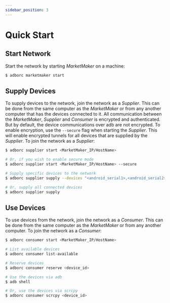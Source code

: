 ```yaml
---
sidebar_position: 3
---
```


# Quick Start

## Start Network

Start the network by starting *MarketMaker* on a machine:

```bash
$ adborc marketmaker start
```

## Supply Devices 

To supply devices to the network, join the network as a *Supplier*.
This can be done from the same computer as the *MarketMaker* or from any another computer that has the devices connected to it.
All communication between the *MarketMaker*, *Supplier* and *Consumer* is encrypted and authenticated. But by default, the
device communications over adb are not encrypted. To enable encryption, use the `--secure` flag when starting the *Supplier*.
This will enable encrypted tunnels for all devices that are supplied by the *Supplier*. To join the network as a *Supplier*:  

```bash
$ adborc supplier start <MarketMaker_IP/HostName>

# Or, if you wish to enable secure mode
$ adborc supplier start <MarketMaker_IP/HostName> --secure

# Supply specific devices to the network
$ adborc supplier supply --devices "<android_serial1>,<android_serial2>,..."

# Or, supply all connected devices
$ adborc supplier supply
```

## Use Devices

To use devices from the network, join the network as a *Consumer*. This can be done from the same computer as the *MarketMaker*
or from any another computer. To join the network as a *Consumer*:

```bash
$ adborc consumer start <MarketMaker_IP/HostName>

# List available devices
$ adborc consumer list-available

# Reserve devices
$ adborc consumer reserve <device_id>

# Use the devices via adb
$ adb shell

# Or, use the devices via scrcpy
$ adborc consumer scrcpy <device_id>
```
